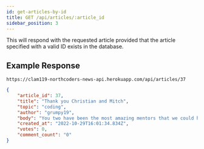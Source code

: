 ```yaml
---
id: get-articles-by-id
title: GET /api/articles/:article_id
sidebar_position: 3
---
```


This will respond with the requested article provided that the article specified with a valid ID exists in the database.

## Example Response

`https://clam119-northcoders-news-api.herokuapp.com/api/articles/37`

```json
{
	"article_id": 37,
	"title": "Thank you Christian and Mitch",
	"topic": "coding",
	"author": "grumpy19",
	"body": "You two have been the most amazing mentors that we could have ever asked for. On October 28th 2022 for the Northcoders August 30th Cohort, we have had to bid our two favourite mentors goodbye. However, goodbyes are only temporary and we will see you both again soon. All of the best for the future cohorts and more you two!",
	"created_at": "2022-10-29T16:01:34.834Z",
	"votes": 0,
	"comment_count": "0"
}
```